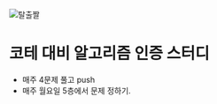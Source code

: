 ![탈출짤](https://github.com/escape-study/algorithm/assets/56991244/34494fd6-be31-479e-bc04-f9944d96cead)

# 코테 대비 알고리즘 인증 스터디

- 매주 4문제 풀고 push
- 매주 월요일 5층에서 문제 정하기.

